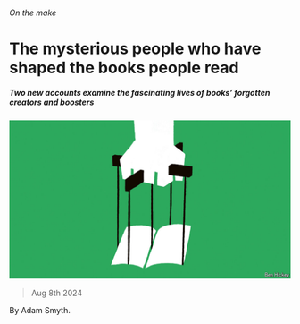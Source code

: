 ###### On the make

# The mysterious people who have shaped the books people read 

##### Two new accounts examine the fascinating lives of books’ forgotten creators and boosters 

![image](images/20240810_CUD004.jpg) 

> Aug 8th 2024 

By Adam Smyth. 

